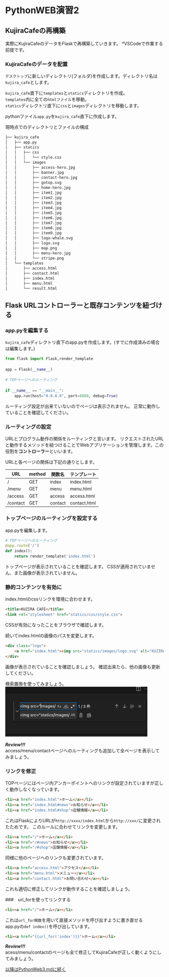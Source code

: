 # PythonWEB演習2

## KujiraCafeの再構築

実際にKujiraCafeのデータをFlaskで再構築していきます。
*VSCodeで作業する前提です。

### KujiraCafeのデータを配置

`デスクトップ`に新しいディレクトリ(フォルダ)を作成します。ディレクトリ名は`kujira_cafe`とします。

`kujira_cafe`直下に`templates`と`statics`ディレクトリを作成。  
`templates`内に全ての`htmlファイル`を移動。  
`statics`ディレクトリ直下に`css`と`images`ディレクトリを移動します。

pythonファイル`app.py`を`kujira_cafe`直下に作成します。

現時点でのディレクトリとファイルの構成
```
├── kujira_cafe
│   ├── app.py
│   ├── statics
│   │   ├── css
│   │   │   └── style.css
│   │   └── images
│   │       ├── access-hero.jpg
│   │       ├── banner.jpg
│   │       ├── contact-hero.jpg
│   │       ├── gotop.svg
│   │       ├── home-hero.jpg
│   │       ├── item1.jpg
│   │       ├── item2.jpg
│   │       ├── item3.jpg
│   │       ├── item4.jpg
│   │       ├── item5.jpg
│   │       ├── item6.jpg
│   │       ├── item7.jpg
│   │       ├── item8.jpg
│   │       ├── item9.jpg
│   │       ├── logo-whale.svg
│   │       ├── logo.svg
│   │       ├── map.png
│   │       ├── menu-hero.jpg
│   │       └── stripe.png
│   └── templates
│       ├── access.html
│       ├── contact.html
│       ├── index.html
│       ├── menu.html
│       └── result.html
```

## Flask URLコントローラーと既存コンテンツを紐づける

### app.pyを編集する
`kujira_cafe`ディレクトリ直下のapp.pyを作成します。(すでに作成済みの場合は編集します。)

```python
from flask import Flask,render_template

app = Flask(__name__)

# TOPページへのルーティング

if __name__ == "__main__":
    app.run(host="0.0.0.0", port=8800, debug=True)
```
ルーティング設定が出来ていないのでページは表示されません。
正常に動作していることを確認してください。

### ルーティングの設定
URLとプログラム動作の関係をルーティングと言います。
リクエストされたURLと動作するメソッドを紐つけることでWebアプリケーションを管理します。この役割を**コントローラー**といいます。

URLと各ページの関係は下記の通りとします。

| URL | method | 関数名 | テンプレート |
| ---- | ---- |  ---- | ---- |
| / | GET | index | index.html |
| /menu | GET | menu | menu.html |
| /access | GET | access | access.html |
| /contact | GET | contact | contact.html |

### トップページのルーティングを設定する
app.pyを編集します。

```python
# TOPページへのルーティング
@app.route('/')
def index():
    return render_template('index.html')
```
トップページが表示されていることを確認します。
CSSが適用されていません、また画像が表示されていません。

### 静的コンテンツを有効に

index.htmlのcssリンクを環境に合わせます。
```html
<title>KUZIRA CAFE</title>
<link rel="stylesheet" href="statics/css/style.css">
```
CSSが有効になったことをブラウザで確認します。

続いてindex.htmlの画像のパスを変更します。
```html
<div class="logo">
    <a href="index.html"><img src="statics/images/logo.svg" alt="KUZIRA CAFE"></a>
</div>
```
画像が表示されていることを確認しましょう。
確認出来たら、他の画像も更新してください。

検索置換を使ってみましょう。  
![置換](./images/VScode_replace.png)

***Review!!!***   
access/menu/contactページへのルーティングも追加して全ページを表示してみましょう。

### リンクを修正
TOPページにはページ内アンカーポイントへのリンクが設定されていますが正しく動作しなくなっています。

```html
<li><a href="index.html">ホーム</a></li>
<li><a href="index.html#news">お知らせ</a></li>
<li><a href="index.html#shop">店舗情報</a></li>
```

これはFlaskによりURLが`http://xxxx/index.html`から`http://xxx/`に変更されたためです。
このルールに合わせてリンクを変更します。

```html
<li><a href="/">ホーム</a></li>
<li><a href="/#news">お知らせ</a></li>
<li><a href="/#shop">店舗情報</a></li>
```

同様に他のページへのリンクも変更されています。
```html
<li><a href="access.html">アクセス</a></li>
<li><a href="menu.html">メニュー</a></li>
<li><a href="contact.html">お問い合わせ</a></li>
```
これも適切に修正してリンクが動作することを確認しましょう。

###　url_forを使ってリンクする
```html
<li><a href="/">ホーム</a></li>
```
これは`url_for関数`を用いて直接メソッドを呼び出すように書き直せる  
app.pyの`def index()`を呼び出しています。
```html
<li><a href="{{url_for('index')}}">ホーム</a></li>
```

***Review!!!***   
acess/menu/contactのページも全て修正してKujiraCafeが正しく動くようにしてみましょう。

[以降はPythonWeb3.mdに続く](PythonWeb3.md)